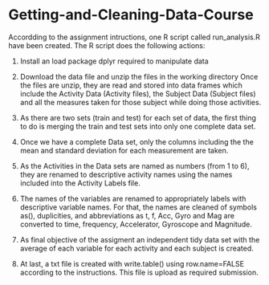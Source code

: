 # Getting-and-Cleaning-Data-Course

Accordding to the assignment intructions, one R script called run_analysis.R have been created. The R script does the following actions:

1. Install an load package dplyr required to manipulate data

2. Download the data file and unzip the files in the working directory 
Once the files are unzip, they are read and stored into data frames which include the Activity Data (Activity files), the Subject Data (Subject files) and all the measures taken for those subject while doing those activities. 

3. As there are two sets (train and test) for each set of data, the first thing to do is merging the train and test sets into only one complete data set.

4. Once we have a complete Data set, only the columns including the the mean and standard deviation for each measurement are taken.

5. As the Activities in the Data sets are named as numbers (from 1 to 6), they are renamed to descriptive activity names using the names included into the Activity Labels file.

6. The names of the variables are renamed to appropriately labels with descriptive variable names. For that, the names are cleaned of symbols as(), duplicities, and abbreviations as t, f, Acc, Gyro and Mag are converted to time, frequency, Accelerator, Gyroscope and Magnitude.

7. As final objective of the assigment an independent tidy data set with the average of each variable for each activity and each subject is created.

8. At last, a txt file is created with write.table() using row.name=FALSE according to the instructions. This file is upload as required submission.
